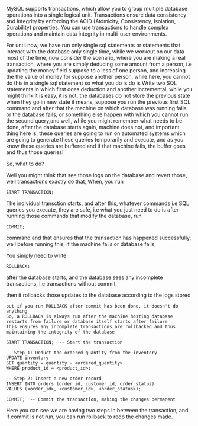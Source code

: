  MySQL supports transactions, which allow you to group multiple database operations into a single logical unit. 
Transactions ensure data consistency and integrity by enforcing the ACID (Atomicity, Consistency, Isolation, Durability) properties.
You can use transactions to handle complex operations and maintain data integrity in multi-user environments.

For until now, we have run only single sql statements or statements that interact with the database only single time, while we workout on
our data most of the time, now consider the scenario, where you are making a real transaction, where you are simply deducing some amount 
from a person, i.e updating the money field suppose to a less of one person, and increasing the the value of money for suppose another person,
while here, you cannot do this in a single sql statement so what you do is do is Write two SQL statements in which first does deduction and another
incremental, while you might think it is easy, it is not, the databases do not store the previous state when they go in new state
it means, suppose you run the previous first SQL command and after that the machine on which database was running fails or the database fails,
or something else happen with which you cannot run the second query,and well, while you might remember what needs to be done, after the database 
starts again, machine does not,
and
important thing here is, these queries are going to run on automated systems which are going to generate these queries temporarily and execute,
and as you know these queries are buffered and if that machine fails, the buffer goes and thus those queries!

So, what to do?

Well you might think that see those logs on the database and revert those, well transactions exactly do that, 
When, you run 

```
START TRANSACTION;
```

The individual transction starts, and after this, whatever commands i.e SQL queries you execute, they are safe, 
i.e what you just need to do is after running those commands that modify the database, run 

```
COMMIT;
```

command and that ensures that the transaction has happened successfully, 
well before running this, if the machine fails or database fails,


You simply need to write 

```
ROLLBACK;
```


after the database starts, and the database sees any incomplete transactions, i.e transactions without commit, 

then it rollbacks those updates to the database according to the logs stored

```
but if you run ROLLBACK after commit has been done, it doesn't do anything
So, a ROLLBACK is always run after the machine hosting database restarts from failure or database itself starts after failure
This ensures any incomplete transactions are rollbacked and thus maintaining the integrity of the database
```




```
START TRANSACTION;  -- Start the transaction

-- Step 1: Deduct the ordered quantity from the inventory
UPDATE inventory
SET quantity = quantity - <ordered_quantity>
WHERE product_id = <product_id>;

-- Step 2: Insert a new order record
INSERT INTO orders (order_id, customer_id, order_status)
VALUES (<order_id>, <customer_id>, <order_status>);

COMMIT;  -- Commit the transaction, making the changes permanent
```

Here you can see we are having two steps in between the transaction, and if commit is not run, you can run rollback to redo the changes made.







